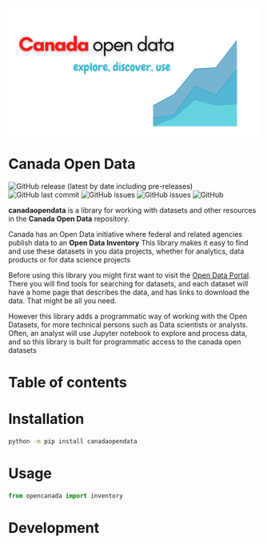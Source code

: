 ![Banner](https://github.com/dgunning/canadaopendata/blob/main/images/opendatalogo.png)
# Canada Open Data
![GitHub release (latest by date including pre-releases)](https://img.shields.io/github/v/release/dgunning/canadaopendata?include_prereleases)
![GitHub last commit](https://img.shields.io/github/last-commit/dgunning/canadaopendata)
![GitHub issues](https://img.shields.io/github/issues-raw/dgunning/canadaopendata)
![GitHub issues](https://img.shields.io/github/issues-pr/dgunning/canadaopendata)
![GitHub](https://img.shields.io/github/license/dgunning/canadaopendata)

**canadaopendata** is a library for working with datasets and other resources in the **Canada Open Data** repository.

Canada has an Open Data initiative where federal and related agencies publish data to an **Open Data Inventory**
This library makes it easy to find and use these datasets in you data projects, whether for analytics, data products or for data science projects

Before using this library you might first want to visit the [Open Data Portal](https://open.canada.ca/en/open-data).
There you will find tools for searching for datasets, and each dataset will have a home page that describes the data, and has links to download the data.
That might be all you need. 

However this library adds a programmatic way of working with the Open Datasets, for more technical persons such as Data scientists or analysts.
Often, an analyst will use Jupyter notebook to explore and process data, and so this library is built for programmatic access to the canada open datasets

# Table of contents

# Installation

```bash
python -m pip install canadaopendata
```

# Usage

```python
from opencanada import inventory
```

# Development
